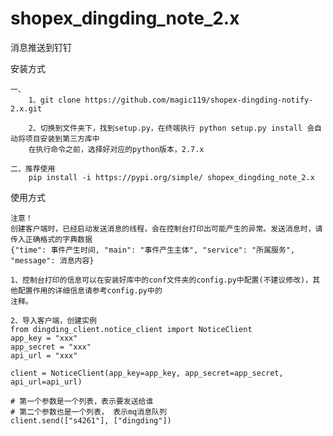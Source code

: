 # shopex_dingding_note_2.x
消息推送到钉钉

安装方式
    
    一、
        1、git clone https://github.com/magic119/shopex-dingding-notify-2.x.git

        2、切换到文件夹下，找到setup.py，在终端执行 python setup.py install 会自动将项目安装到第三方库中
        在执行命令之前，选择好对应的python版本，2.7.x

    二、推荐使用
        pip install -i https://pypi.org/simple/ shopex_dingding_note_2.x

使用方式
    
    注意！
    创建客户端时，已经启动发送消息的线程，会在控制台打印出可能产生的异常。发送消息时，请传入正确格式的字典数据
    {"time": 事件产生时间, "main": "事件产生主体", "service": "所属服务", "message": 消息内容}

    1、控制台打印的信息可以在安装好库中的conf文件夹的config.py中配置(不建议修改)，其他配置作用的详细信息请参考config.py中的
    注释。

    2、导入客户端，创建实例
    from dingding_client.notice_client import NoticeClient
    app_key = "xxx"
    app_secret = "xxx"
    api_url = "xxx"

    client = NoticeClient(app_key=app_key, app_secret=app_secret, api_url=api_url)
    
    # 第一个参数是一个列表，表示要发送给谁
    # 第二个参数也是一个列表， 表示mq消息队列
    client.send(["s4261"], ["dingding"])